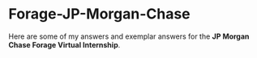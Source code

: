 # Forage-JP-Morgan-Chase

<p>Here are some of my answers and exemplar answers for the <b>JP Morgan Chase Forage Virtual Internship</b>.</p>

